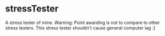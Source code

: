 # stressTester
A stress tester of mine. Warning: Point awarding is not to compare to other stress testers.
This stress tester shouldn't cause general computer lag :]
